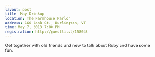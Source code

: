 ```yaml
---
layout: post
title: May Drinkup
location: The Farmhouse Parlor
address: 160 Bank St., Burlington, VT
time: May 7, 2013 7:00 PM
registration: http://guestli.st/158043
---
```


Get together with old friends and new to talk about Ruby and have some
fun.
